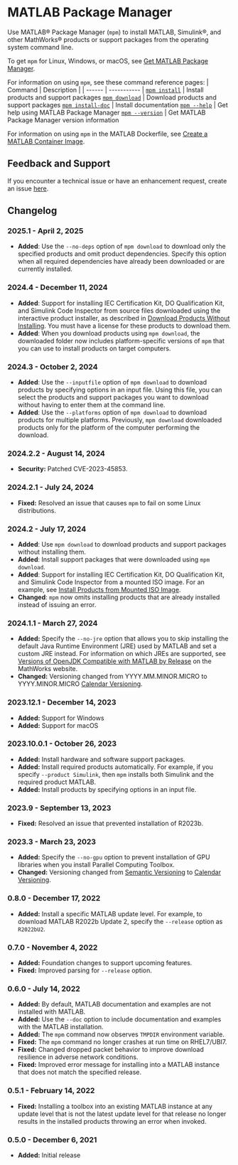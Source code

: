 # MATLAB Package Manager

Use MATLAB® Package Manager (`mpm`) to install MATLAB, Simulink®, and other MathWorks® products or support packages from the operating system command line.

To get `mpm` for Linux, Windows, or macOS, see [Get MATLAB Package Manager](https://www.mathworks.com/help/install/ug/get-mpm-os-command-line.html).

For information on using `mpm`, see these command reference pages:
| Command | Description |
| ------ | ----------- |
[`mpm install`](https://www.mathworks.com/help/install/ug/mpminstall.html) | Install products and support packages
[`mpm download`](https://www.mathworks.com/help/install/ug/mpmdownload.html) | Download products and support packages
[`mpm install-doc`](https://www.mathworks.com/help/install/ug/mpminstalldoc.html) | Install documentation
[`mpm --help`](https://www.mathworks.com/help/install/ug/mpmhelp.html) | Get help using MATLAB Package Manager
[`mpm --version`](https://www.mathworks.com/help/install/ug/mpmversion.html) | Get MATLAB Package Manager version information

For information on using `mpm` in the MATLAB Dockerfile, see [Create a MATLAB Container Image](https://github.com/mathworks-ref-arch/matlab-dockerfile/blob/main/README.md).

## Feedback and Support

If you encounter a technical issue or have an enhancement request, create an issue [here](https://github.com/mathworks-ref-arch/matlab-dockerfile/issues).

## Changelog

### 2025.1 - April 2, 2025
- **Added**: Use the `--no-deps` option of `mpm download` to download only the specified products and omit product dependencies. Specify this option when all required dependencies have already been downloaded or are currently installed.

### 2024.4 - December 11, 2024
- **Added**: Support for installing IEC Certification Kit, DO Qualification Kit, and Simulink Code Inspector from source files downloaded using the interactive product installer, as described in [Download Products Without Installing](https://www.mathworks.com/help/install/ug/download-without-installing.html). You must have a license for these products to download them.
- **Added**: When you download products using `mpm download`, the downloaded folder now includes platform-specific versions of `mpm` that you can use to install products on target computers.

### 2024.3 - October 2, 2024
- **Added**: Use the `--inputfile` option of `mpm download` to download products by specifying options in an input file. Using this file, you can select the products and support packages you want to download without having to enter them at the command line.
- **Added**: Use the `--platforms` option of `mpm download` to download products for multiple platforms. Previously, `mpm download` downloaded products only for the platform of the computer performing the download.

### 2024.2.2 - August 14, 2024
- **Security:** Patched CVE-2023-45853.

### 2024.2.1 - July 24, 2024
- **Fixed:** Resolved an issue that causes `mpm` to fail on some Linux distributions.

### 2024.2 - July 17, 2024
- **Added**: Use `mpm download` to download products and support packages without installing them.
- **Added**: Install support packages that were downloaded using `mpm download`.
- **Added**: Support for installing IEC Certification Kit, DO Qualification Kit, and Simulink Code Inspector from a mounted ISO image. For an example, see [Install Products from Mounted ISO Image](https://www.mathworks.com/help/install/ug/mpminstall.html#mw_3a3793a5-4576-464b-adf9-24c714709e6c).
- **Changed**: `mpm` now omits installing products that are already installed instead of issuing an error.

### 2024.1.1 - March 27, 2024
- **Added:** Specify the `--no-jre` option that allows you to skip installing the default Java Runtime Environment (JRE) used by MATLAB and set a custom JRE instead. For information on which JREs are supported, see [Versions of OpenJDK Compatible with MATLAB by Release](https://www.mathworks.com/support/requirements/openjdk.html) on the MathWorks website.
- **Changed:** Versioning changed from YYYY.MM.MINOR.MICRO to YYYY.MINOR.MICRO [Calendar Versioning](https://calver.org/).

### 2023.12.1 - December 14, 2023
- **Added:** Support for Windows
- **Added:** Support for macOS

### 2023.10.0.1 - October 26, 2023
- **Added:** Install hardware and software support packages.
- **Added:** Install required products automatically. For example, if you specify `--product Simulink`, then `mpm` installs both Simulink and the required product MATLAB.
- **Added:** Install products by specifying options in an input file.

### 2023.9 - September 13, 2023

- **Fixed:** Resolved an issue that prevented installation of R2023b.

### 2023.3 - March 23, 2023

- **Added:** Specify the `--no-gpu` option to prevent installation of GPU libraries when you install Parallel Computing Toolbox.
- **Changed:** Versioning changed from [Semantic Versioning](https://semver.org/) to [Calendar Versioning](https://calver.org/). 

### 0.8.0 - December 17, 2022

- **Added:** Install a specific MATLAB update level. For example, to download MATLAB R2022b Update 2, specify the `--release` option as `R2022bU2`.

### 0.7.0 - November 4, 2022

- **Added:** Foundation changes to support upcoming features.
- **Fixed:** Improved parsing for `--release` option.

### 0.6.0 - July 14, 2022

- **Added:** By default, MATLAB documentation and examples are not installed with MATLAB.
- **Added:** Use the `--doc` option to include documentation and examples with the MATLAB installation.
- **Added:** The `mpm` command now observes `TMPDIR` environment variable.
- **Fixed:** The `mpm` command no longer crashes at run time on RHEL7/UBI7.
- **Fixed:** Changed dropped packet behavior to improve download resilience in adverse network conditions.
- **Fixed:** Improved error message for installing into a MATLAB instance that does not match the specified release.

### 0.5.1 - February 14, 2022

- **Fixed:** Installing a toolbox into an existing MATLAB instance at any update level that is not the latest update level for that release no longer results in the installed products throwing an error when invoked.

### 0.5.0 - December 6, 2021

- **Added:** Initial release
